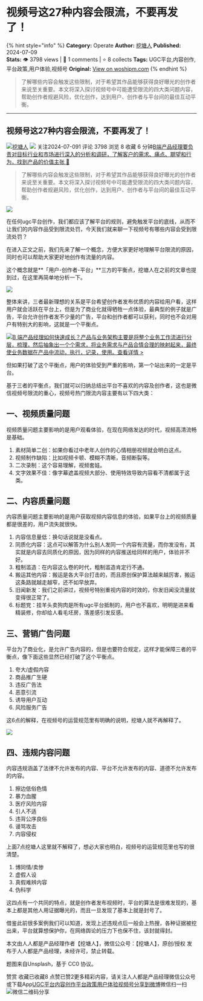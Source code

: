 # 视频号这27种内容会限流，不要再发了！
{% hint style="info" %}
**Category:** Operate
**Author:** [挖塘人](https://www.woshipm.com/u/138258)
**Published:** 2024-07-09  
**Stats:** 👁️ 3798 views | 💬 1 comments | ⭐ 8 collects
**Tags:** UGC平台,内容创作,平台政策,用户体验,视频号
**Original:** [View on woshipm.com](https://www.woshipm.com/operate/6079905.html)
{% endhint %}
> 了解哪些内容会触发这些限制，对于希望其作品能够获得良好曝光的创作者来说至关重要。本文将深入探讨视频号中可能遭受限流的四大类问题内容，帮助创作者规避风险，优化创作，达到用户、创作者与平台间的最佳互动平衡。

---

## 视频号这27种内容会限流，不要再发了！

[![](https://static.woshipm.com/APP_U_202203_20220311165923_4751.jpeg?imageView2/1/w/72/h/72/q/100)](https://www.woshipm.com/u/138258)[挖塘人](https://www.woshipm.com/u/138258) ![](https://static.woshipm.com/tag/1121_1@2x.png) 关注2024-07-091 评论 3798 浏览 8 收藏 6 分钟[B端产品经理要负责对目标行业和市场进行深入的分析和调研，了解客户的需求、痛点、期望和行为，找到产品的价值主张 🔗](https://ke.qidianla.com/courses/bcpm)

> 了解哪些内容会触发这些限制，对于希望其作品能够获得良好曝光的创作者来说至关重要。本文将深入探讨视频号中可能遭受限流的四大类问题内容，帮助创作者规避风险，优化创作，达到用户、创作者与平台间的最佳互动平衡。

![](https://image.woshipm.com/2024/07/09/ab881334-3de2-11ef-90af-00163e142b65.png)

在任何ugc平台创作，我们都应该了解平台的规则，避免触发平台的底线，从而不让我们的内容作品受到限流处罚，今天我们就来聊一下视频号有哪些内容会受到限流处罚？

在进入正文之前，我们先来了解一个概念，方便大家更好地理解平台限流的原因，同时也可以帮助大家更好地创作有流量的内容。

这个概念就是**「用户-创作者-平台」**三方的平衡点，挖塘人在之前的文章也提到过，在这里再简单地分析一下。

![](https://image.woshipm.com/2024/07/08/00f051ea-3d40-11ef-a88c-00163e142b65.png)

整体来讲，三者最新理想的关系是平台希望创作者发布优质的内容给用户看，这样用户就会活跃在平台上，但是为了商业化就得牺牲一点体验，最典型的例子就是广告，平台允许创作者发不少量的广告，平台和创作者都可以获利，同时也不会对用户有特别大的影响，这就是一个平衡点。

[![](https://image.woshipm.com/2023/08/02/a53a469e-30e3-11ee-88e7-00163e0b5ff3.png)B 端产品经理如何快速成长？产品与业务架构主要是将整个业务工作流进行分层，梳理，然后抽象出一个个需求，将业务需求与产品合情合理的映射起来，最终使业务数据在产品中流动，执行，记录，使用。查看详情 >](https://ke.qidianla.com/courses/bcpm)

但如果打破了这个平衡点，用户的体验受到严重的影响，第一个站出来的一定是平台。

基于三者的平衡点，我们就可以归纳总结出平台不喜欢的内容及创作者，这也是微信视频号限流的重心，视频号热门限流内容主要有以下四大类：

## 一、视频质量问题

视频质量问题主要影响的是用户观看体验，在现在网络发达的时代，视频高清流畅是基础。

1.  素材简单二创：如果你看过中老年人创作的心情相册视频就会明白这点。
2.  视频制作缺陷：比如视频卡顿、模糊不清晰，音频断裂等。
3.  二次录制：这个容易理解，视频套娃。
4.  文字效果不佳：像字幕遮盖视频大部分、使用特效导致内容看不清都属于这类。

## 二、内容质量问题

内容质量问题主要影响的是用户获取视频内容信息的体验，如果平台上的视频质量都是很差的，用户流失就很快。

1.  内容信息量低：换句话说就是没看点。
2.  同质化内容：这点可以解答为什么别人发同一个内容有流量，而你发没有，其实就是内容去同质化的原因，因为同样的内容推送给同样的用户，体验并不好。
3.  粗制滥造：在内容这么卷的时代，粗制滥造肯定行不通。
4.  搬运其他内容：搬运是各大平台打击的，而且原创保护算法越来越厉害，搬运这条路就越走越窄，还不如早放弃。
5.  旧闻新发：我们之前讲过，视频号特别重视内容的时效的，你发旧闻没流量就变得很正常了。
6.  标题党：挂羊头卖狗肉是所有ugc平台抵制的，用户也不喜欢，明明是进来看精装修，你却给人看毛坯房，落差感引发反感。

## 三、营销广告问题

平台为了商业化，是允许广告内容的，但是也要符合规定，这样才能保障三者的平衡点，像下面这些显然已经打破了这个平衡点。

1.  夸大/虚假内容
2.  商品推广生硬
3.  违反广告法
4.  恶意引流
5.  诱导用户互动
6.  风险服务广告

这6点的解释，在视频号的运营规范里有明确的说明，挖塘人就不再解释了。

![](https://image.woshipm.com/2024/07/08/0192963a-3d40-11ef-a88c-00163e142b65.png)

## 四、违规内容问题

内容违规涵盖了法律不允许发布的内容、平台不允许发布的内容、道德不允许发布的内容。

1.  擦边低俗色情
2.  暴力血腥
3.  医疗风险内容
4.  引人不适
5.  违背公序良俗
6.  谩骂攻击
7.  内容侵权

上面7点挖塘人这里就不解释了，想必大家也明白，视频号的运营规范里也写的很清楚。

1.  博同情/卖惨
2.  虚假人设
3.  真假难辨内容
4.  伪科学

这四点有一个共同的特点，就是创作者发布视频时，平台的算法是很难发现的，基本上都是其他人用证据曝光的，而且一旦发现了基本上就是封号了。

借鉴此前很多案例我们可以知道，发现上述违规点后一般会上热搜，各种证据被挖出来，平台就算想保护你，在网络舆论的压力下也保不住，该封就得封。

本文由人人都是产品经理作者【挖塘人】，微信公众号：【挖塘人】，原创/授权 发布于人人都是产品经理，未经许可，禁止转载。

题图来自Unsplash，基于 CC0 协议。

赞赏 收藏已收藏8 点赞已赞2更多精彩内容，请关注人人都是产品经理微信公众号或下载App[UGC平台](https://www.woshipm.com/tag/ugc%e5%b9%b3%e5%8f%b0)[内容创作](https://www.woshipm.com/tag/%e5%86%85%e5%ae%b9%e5%88%9b%e4%bd%9c)[平台政策](https://www.woshipm.com/tag/%e5%b9%b3%e5%8f%b0%e6%94%bf%e7%ad%96)[用户体验](https://www.woshipm.com/tag/ue)[视频号](https://www.woshipm.com/tag/%e8%a7%86%e9%a2%91%e5%8f%b7)[分享到微博](https://service.weibo.com/share/share.php?appkey=2775287854&title=视频号这27种内容会限流，不要再发了！&url=https://www.woshipm.com/operate/6079905.html&pic=https://image.woshipm.com/2024/07/09/ab881334-3de2-11ef-90af-00163e142b65.png)微信扫一扫![微信二维码](https://api.pwmqr.com/qrcode/create/?url=https://www.woshipm.com/operate/6079905.html)分享